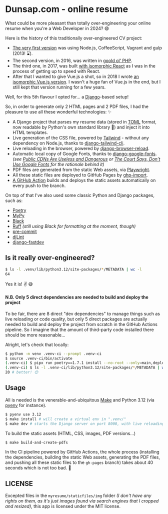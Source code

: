 # Dunsap.com - online resume

What could be more pleasant than totally over-engineering your online resume when you're a Web Developer in 2024? 😄

Here is the history of this traditionally over-engineered CV project:
 - [The very first version](https://github.com/olivierphi/my-resume/tree/v1) was using Node.js, CoffeeScript, Vagrant and gulp (2013! ⌛).
 - The second version, in 2016, was written in [goold ol' PHP](https://github.com/olivierphi/my-resume/tree/php-version).
 - The third one, in 2017, was built [with isomorphic React](https://github.com/olivierphi/my-resume/tree/react-version) as I was in the process of getting up to speed with React.
 - After that I wanted to give Vue.js a shot, so in 2018 I wrote [an isomorphic Vue.js version](https://github.com/olivierphi/my-resume/tree/vue-version). I wasn't a huge fan of Vue.js in the end, but I still kept that version running for a few years.

Well, for this 5th flavour I opted for... a [Django](https://www.djangoproject.com/)-based setup!

So, in order to generate only 2 HTML pages and 2 PDF files, I had the pleasure to use all these wonderful technologies: ✨

- A Django project that parses my resume data (stored in [TOML](https://github.com/toml-lang/toml) format, now readable by Python's own standard library 💚) and inject it into HTML templates.
- Live generation of the CSS file, powered by [Tailwind](https://tailwindcss.com/) - without any dependency on Node.js, thanks to [django-tailwind-cli](https://github.com/oliverandrich/django-tailwind-cli).
- Live reloading in the browser, powered by [django-browser-reload](https://github.com/adamchainz/django-browser-reload).
- Automatic local copy of Google Fonts, thanks to [django-google-fonts](https://github.com/andymckay/django-google-fonts).
   _(see [Public CDNs Are Useless and Dangerous](https://httptoolkit.com/blog/public-cdn-risks/) or  [The Court Says, Don’t Use Google Fonts](https://insights.project-a.com/the-court-says-dont-use-google-fonts/) for the rationale behind it)_
- PDF files are generated from the static Web assets, via [Playwright](https://github.com/microsoft/playwright-python).
- All these static files are deployed to GitHub Pages by [ghp-import](https://github.com/c-w/ghp-import).
- [A GitHub Action](.github/workflows/deploy.yml) builds and deploys the static assets automatically on every push to the branch.

On top of that I've also used some classic Python and Django packages, such as:
 - [Poetry](https://python-poetry.org/)
 - [MyPy](https://www.mypy-lang.org/)
 - [Black](https://black.readthedocs.io/en/stable/)
 - [Ruff](https://docs.astral.sh/ruff/) _(still using Black for formatting at the moment, though)_
 - [pre-commit](https://pre-commit.com/)
 - [djLint](https://www.djlint.com/)
 - [django-fastdev](https://github.com/boxed/django-fastdev)

## Is it really over-engineered?

```bash
$ ls -l .venv/lib/python3.12/site-packages/*/METADATA | wc -l
64
```

Yes it is! ✌ 😅

#### N.B. Only 5 direct dependencies are needed to build and deploy the project

To be fair, there are 8 direct "dev dependencies" to manage things such as live reloading or code quality,
but only 5 direct packages are actually needed to build and deploy the project from scratch in the GitHub Actions pipeline.
So I imagine that the amount of third-party code installed there should be more reasonable...

Alright, let's check that locally:
```bash
$ python -m venv .venv-ci --prompt .venv-ci
$ source .venv-ci/bin/activate
(.venv-ci) $ pipx run poetry==1.7.1 install --no-root --only=main,deployment
(.venv-ci) $ ls -l .venv-ci/lib/python3.12/site-packages/*/METADATA | wc -l
20 # better! 😌
```


## Usage

All is needed is the venerable-and-ubiquitous [Make](https://en.wikipedia.org/wiki/Make_(software)) and Python 3.12 (via [pyenv](https://github.com/pyenv/pyenv-installer#readme) for instance).

```bash
$ pyenv use 3.12
$ make install # will create a virtual env in ".venv/"
$ make dev # starts the Django server on port 8000, with live reloading
```

To build the static assets (HTML, CSS, images, PDF versions...)
```bash
$ make build-and-create-pdfs
```

In the CI pipeline powered by GitHub Actions, the whole process
(installing the dependencies, building the static Web assets, generating the PDF files, and pushing all these static files to the `gh-pages` branch)
takes about 40 seconds which is not too bad. 🙂

## LICENSE

Excepted files in the `myresume/staticfiles/img` folder _(I don't have any rights on them, as it's just images found via search engines that I cropped and resized)_,
this app is licensed under the MIT license.
